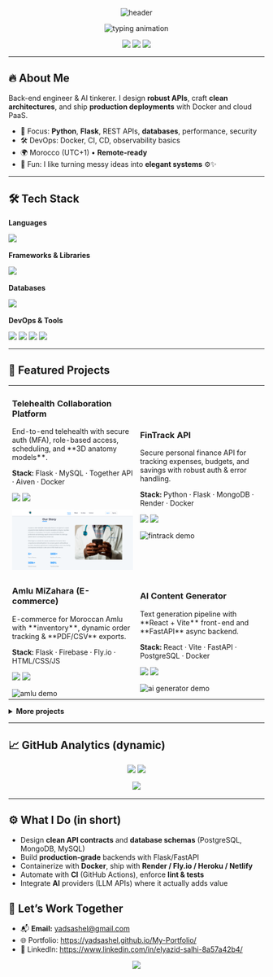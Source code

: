 <!-- HEADER: animated wave banner -->
<p align="center">
  <img src="https://capsule-render.vercel.app/api?type=waving&color=0:4f46e5,100:22d3ee&height=220&text=Elyazid%20Salhi&fontAlignY=38&fontColor=ffffff&fontSize=60&desc=Backend%20Engineer%20%7C%20AI%20Innovator&descAlignY=60&descAlign=50" alt="header" />
</p>

<!-- TYPING -->
<p align="center">
  <img src="https://readme-typing-svg.demolab.com?font=JetBrains+Mono&weight=700&size=20&pause=1200&color=22D3EE&center=true&vCenter=true&width=850&lines=I+build+fast%2C+secure%2C+beautiful+backends.;Python+%7C+Flask+%7C+PostgreSQL+%7C+MongoDB;APIs%2C+DevOps%2C+Cloud%2C+AI+Integrations;Remote-friendly+%7C+Open+to+Global+Teams" alt="typing animation" />
</p>

<!-- QUICK LINKS / CONTACT -->
<p align="center">
  <a href="mailto:yadsashel@gmail.com"><img src="https://img.shields.io/badge/Email-yadsashel%40gmail.com-0ea5e9?style=for-the-badge&logo=gmail&logoColor=white" /></a>
  <a href="https://yadsashel.github.io/My-Portfolio/"><img src="https://img.shields.io/badge/Portfolio-View-22d3ee?style=for-the-badge&logo=vercel&logoColor=white" /></a>
  <a href="https://www.linkedin.com/in/elyazid-salhi-8a57a42b4/"><img src="https://img.shields.io/badge/LinkedIn-Connect-4f46e5?style=for-the-badge&logo=linkedin&logoColor=white" /></a>
</p>

---

## 🔥 About Me
Back-end engineer & AI tinkerer. I design **robust APIs**, craft **clean architectures**, and ship **production deployments** with Docker and cloud PaaS.

- 🧠 Focus: **Python**, **Flask**, REST APIs, **databases**, performance, security
- 🛠 DevOps: Docker, CI, CD, observability basics
- 🌍 Morocco (UTC+1) • **Remote-ready**
- 💬 Fun: I like turning messy ideas into **elegant systems** ⚙️✨

---

## 🛠 Tech Stack

<!-- Languages -->
**Languages**
<p>
  <img src="https://skillicons.dev/icons?i=python,js,html,css,tailwind" />
</p>

<!-- Frameworks -->
**Frameworks & Libraries**
<p>
  <img src="https://skillicons.dev/icons?i=flask,fastapi,react" />
</p>

<!-- Databases -->
**Databases**
<p>
  <img src="https://skillicons.dev/icons?i=postgres,mongodb,mysql,firebase" />
</p>

<!-- DevOps & Tools -->
**DevOps & Tools**
<p>
  <img src="https://skillicons.dev/icons?i=docker,linux,git,github,vscode,heroku" />
  <img src="https://img.shields.io/badge/Render-46E3B7?style=for-the-badge&logo=render&logoColor=111" />
  <img src="https://img.shields.io/badge/Netlify-00C7B7?style=for-the-badge&logo=netlify&logoColor=fff" />
  <img src="https://img.shields.io/badge/Fly.io-5A67D8?style=for-the-badge&logoColor=fff" />
</p>

---

## 🚀 Featured Projects


<table>
  <tr>
    <td width="50%">
      <h3>Telehealth Collaboration Platform</h3>
      <p>End-to-end telehealth with secure auth (MFA), role-based access, scheduling, and **3D anatomy models**.</p>
      <p><b>Stack:</b> Flask · MySQL · Together API · Aiven · Docker</p>
      <p>
        <a href="https://github.com/yadsashel/yadsashel-Telehealth-Collaboration-Platform"><img src="https://img.shields.io/badge/Repo-111827?style=for-the-badge&logo=github&logoColor=white" /></a>
        <a href="https://yadsashel-telehealth-collaboration.onrender.com/"><img src="https://img.shields.io/badge/Live-Demo-22d3ee?style=for-the-badge" /></a>
      </p>
      <img src="./Images/brave_screenshot_yadsashel-telehealth-collaboration.onrender.com (1).png" alt="telehealth demo" />
    </td>
    <td width="50%">
      <h3>FinTrack API</h3>
      <p>Secure personal finance API for tracking expenses, budgets, and savings with robust auth & error handling.</p>
      <p><b>Stack:</b> Python · Flask · MongoDB · Render · Docker</p>
      <p>
        <a href="https://github.com/yadsashel/FinTrack-API-Simplifying-Personal-Finance-Management"><img src="https://img.shields.io/badge/Repo-111827?style=for-the-badge&logo=github&logoColor=white" /></a>
        <a href="https://fintrack-api-simplifying-personal.onrender.com/"><img src="https://img.shields.io/badge/Live-API-22d3ee?style=for-the-badge" /></a>
      </p>
      <img src="https://raw.githubusercontent.com/yadsashel/fintrack-api/main/.github/preview.gif" alt="fintrack demo" />
    </td>
  </tr>
  <tr>
    <td width="50%">
      <h3>Amlu MiZahara (E-commerce)</h3>
      <p>E-commerce for Moroccan Amlu with **inventory**, dynamic order tracking & **PDF/CSV** exports.</p>
      <p><b>Stack:</b> Flask · Firebase · Fly.io · HTML/CSS/JS</p>
      <p>
        <a href="https://github.com/yadsashel/Amlou-MiZahra"><img src="https://img.shields.io/badge/Repo-111827?style=for-the-badge&logo=github&logoColor=white" /></a>
        <a href="https://amlou-mizahra-dawn-snow-890.fly.dev/"><img src="https://img.shields.io/badge/Live-Site-22d3ee?style=for-the-badge" /></a>
      </p>
      <img src="https://raw.githubusercontent.com/yadsashel/amlumizahara/main/.github/preview.gif" alt="amlu demo" />
    </td>
    <td width="50%">
      <h3>AI Content Generator</h3>
      <p>Text generation pipeline with **React + Vite** front-end and **FastAPI** async backend.</p>
      <p><b>Stack:</b> React · Vite · FastAPI · PostgreSQL · Docker</p>
      <p>
        <a href="https://github.com/yadsashel/AI-Content-Generator"><img src="https://img.shields.io/badge/Repo-111827?style=for-the-badge&logo=github&logoColor=white" /></a>
        <a href="https://aicontetntgenerated.netlify.app/"><img src="https://img.shields.io/badge/Live-Demo-22d3ee?style=for-the-badge" /></a>
      </p>
      <img src="https://raw.githubusercontent.com/yadsashel/ai-content-generator/main/.github/preview.gif" alt="ai generator demo" />
    </td>
  </tr>
</table>


<details>
  <summary><b>More projects</b></summary>
  <br/>
  • Web Scraper Toolkit — Flask + Celery + Docker (queued scraping, export CSV/JSON)<br/>
  • REST API Boilerplate — Flask + JWT + Alembic + Postgres (batteries included)<br/>
  • Microservice Starter — FastAPI + gRPC + Docker Compose + Makefile<br/>
</details>

---

## 📈 GitHub Analytics (dynamic)
<p align="center">
  <img src="https://github-readme-stats.vercel.app/api?username=yadsashel&show_icons=true&theme=radical" height="165"/>
  <img src="https://github-readme-streak-stats.herokuapp.com/?user=yadsashel&theme=radical" height="165"/>
</p>
<p align="center">
  <img src="https://github-readme-stats.vercel.app/api/top-langs/?username=yadsashel&layout=compact&theme=radical" height="150"/>
</p>


---

## ⚙️ What I Do (in short)
- Design **clean API contracts** and **database schemas** (PostgreSQL, MongoDB, MySQL)
- Build **production-grade** backends with Flask/FastAPI
- Containerize with **Docker**, ship with **Render / Fly.io / Heroku / Netlify**
- Automate with **CI** (GitHub Actions), enforce **lint & tests**
- Integrate **AI** providers (LLM APIs) where it actually adds value

## 🤝 Let’s Work Together
- 📬 **Email:** yadsashel@gmail.com  
- 🌐 Portfolio: https://yadsashel.github.io/My-Portfolio/  
- 💼 LinkedIn: https://www.linkedin.com/in/elyazid-salhi-8a57a42b4/

<!-- FOOTER WAVE -->
<p align="center">
  <img src="https://capsule-render.vercel.app/api?type=waving&section=footer&color=0:22d3ee,100:4f46e5" />
</p>
